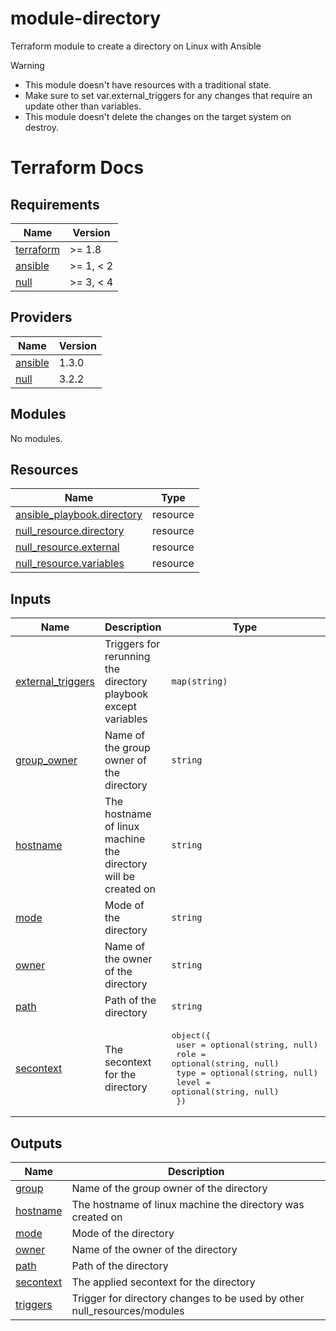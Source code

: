 # module-directory
Terraform module to create a directory on Linux with Ansible

> [!Warning]
> * This module doesn't have resources with a traditional state.
> * Make sure to set var.external_triggers for any changes that require an update other than variables.
> * This module doesn't delete the changes on the target system on destroy.

# Terraform Docs

<!-- BEGINNING OF PRE-COMMIT-TERRAFORM DOCS HOOK -->
## Requirements

| Name | Version |
|------|---------|
| <a name="requirement_terraform"></a> [terraform](#requirement\_terraform) | >= 1.8 |
| <a name="requirement_ansible"></a> [ansible](#requirement\_ansible) | >= 1, < 2 |
| <a name="requirement_null"></a> [null](#requirement\_null) | >= 3, < 4 |

## Providers

| Name | Version |
|------|---------|
| <a name="provider_ansible"></a> [ansible](#provider\_ansible) | 1.3.0 |
| <a name="provider_null"></a> [null](#provider\_null) | 3.2.2 |

## Modules

No modules.

## Resources

| Name | Type |
|------|------|
| [ansible_playbook.directory](https://registry.terraform.io/providers/ansible/ansible/latest/docs/resources/playbook) | resource |
| [null_resource.directory](https://registry.terraform.io/providers/hashicorp/null/latest/docs/resources/resource) | resource |
| [null_resource.external](https://registry.terraform.io/providers/hashicorp/null/latest/docs/resources/resource) | resource |
| [null_resource.variables](https://registry.terraform.io/providers/hashicorp/null/latest/docs/resources/resource) | resource |

## Inputs

| Name | Description | Type | Default | Required |
|------|-------------|------|---------|:--------:|
| <a name="input_external_triggers"></a> [external\_triggers](#input\_external\_triggers) | Triggers for rerunning the directory playbook except variables | `map(string)` | `{}` | no |
| <a name="input_group_owner"></a> [group\_owner](#input\_group\_owner) | Name of the group owner of the directory | `string` | `null` | no |
| <a name="input_hostname"></a> [hostname](#input\_hostname) | The hostname of linux machine the directory will be created on | `string` | n/a | yes |
| <a name="input_mode"></a> [mode](#input\_mode) | Mode of the directory | `string` | `"0755"` | no |
| <a name="input_owner"></a> [owner](#input\_owner) | Name of the owner of the directory | `string` | `"root"` | no |
| <a name="input_path"></a> [path](#input\_path) | Path of the directory | `string` | n/a | yes |
| <a name="input_secontext"></a> [secontext](#input\_secontext) | The secontext for the directory | <pre>object({<br>    user  = optional(string, null)<br>    role  = optional(string, null)<br>    type  = optional(string, null)<br>    level = optional(string, null)<br>  })</pre> | n/a | yes |

## Outputs

| Name | Description |
|------|-------------|
| <a name="output_group"></a> [group](#output\_group) | Name of the group owner of the directory |
| <a name="output_hostname"></a> [hostname](#output\_hostname) | The hostname of linux machine the directory was created on |
| <a name="output_mode"></a> [mode](#output\_mode) | Mode of the directory |
| <a name="output_owner"></a> [owner](#output\_owner) | Name of the owner of the directory |
| <a name="output_path"></a> [path](#output\_path) | Path of the directory |
| <a name="output_secontext"></a> [secontext](#output\_secontext) | The applied secontext for the directory |
| <a name="output_triggers"></a> [triggers](#output\_triggers) | Trigger for directory changes to be used by other null\_resources/modules |
<!-- END OF PRE-COMMIT-TERRAFORM DOCS HOOK -->
